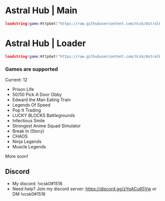 # Astral Hub | Main

```lua
loadstring(game:HttpGet("https://raw.githubusercontent.com/Vcsk/AstralHub/main/Main.lua"))()
```

# Astral Hub | Loader

```lua
loadstring(game:HttpGet("https://raw.githubusercontent.com/Vcsk/AstralHub/main/Loader.lua"))()
```

### Games are supported
Current: 12

- Prison Life
- 50/50 Pick A Door Obby
- Edward the Man Eating Train
- Legends Of Speed
- Pop It Trading
- LUCKY BLOCKS Battlegrounds
- Infectious Smile
- Strongest Anime Squad Simulator
- Break In (Story)
- CHAOS
- Ninja Legends
- Muscle Legends

More soon!

## Discord
- My discord: !vcsk0#1516
- Need help? Join my discord server: https://discord.gg/zYqACu65Vw or DM !vcsk0#1516
